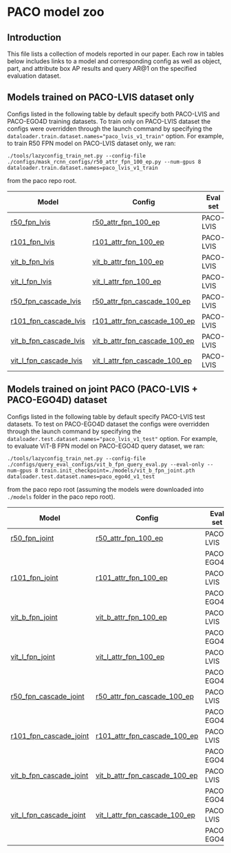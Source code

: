 # PACO model zoo

## Introduction

This file lists a collection of models reported in our paper. Each row in tables below includes links to a model and corresponding config as well as object, part, and attribute box AP results and query AR@1 on the specified evaluation dataset.

## Models trained on PACO-LVIS dataset only

Configs listed in the following table by default specify both PACO-LVIS and PACO-EGO4D training datasets. To train only on PACO-LVIS dataset the configs were overridden through the launch command by specifying the `dataloader.train.dataset.names="paco_lvis_v1_train"` option. For example, to train R50 FPN model on PACO-LVIS dataset only, we ran:
```
./tools/lazyconfig_train_net.py --config-file ./configs/mask_rcnn_configs/r50_attr_fpn_100_ep.py --num-gpus 8 dataloader.train.dataset.names=paco_lvis_v1_train
```
from the paco repo root.

| Model | Config | Eval set | AP<sup>obj</sup> | AP<sup>opart</sup> | AP<suB>att</suB><sup>obj</sup> | AP<suB>att</suB><sup>opart</sup> | AR@1 |
|------|------|------|------|------|------|------|------|
| [r50_fpn_lvis](https://dl.fbaipublicfiles.com/paco/models/r50_fpn_lvis.pth) | [r50_attr_fpn_100_ep](../configs/mask_rcnn_configs/r50_attr_fpn_100_ep.py) | PACO-LVIS | 34.7 | 15.8 | 13.0 | 9.9 | 22.4 |
| [r101_fpn_lvis](https://dl.fbaipublicfiles.com/paco/models/r101_fpn_lvis.pth) | [r101_attr_fpn_100_ep](../configs/mask_rcnn_configs/r101_attr_fpn_100_ep.py) | PACO-LVIS | 35.6 | 16.4 | 13.7 | 9.8 | 20.6 |
| [vit_b_fpn_lvis](https://dl.fbaipublicfiles.com/paco/models/vit_b_fpn_lvis.pth) | [vit_b_attr_fpn_100_ep](../configs/mask_rcnn_configs/vit_b_attr_fpn_100_ep.py) | PACO-LVIS | 36.9 | 16.7 | 14.8 | 10.8 | 24.1 |
| [vit_l_fpn_lvis](https://dl.fbaipublicfiles.com/paco/models/vit_l_fpn_lvis.pth) | [vit_l_attr_fpn_100_ep](../configs/mask_rcnn_configs/vit_l_attr_fpn_100_ep.py) | PACO-LVIS | 47.5 | 22.1 | 18.6 | 13.7 | 31.2 |
| [r50_fpn_cascade_lvis](https://dl.fbaipublicfiles.com/paco/models/r50_fpn_cascade_lvis.pth) | [r50_attr_fpn_cascade_100_ep](../configs/mask_rcnn_configs/r50_attr_fpn_cascade_100_ep.py) | PACO-LVIS | 38.6 | 17.2 | 15.6 | 11.0 | 24.2 |
| [r101_fpn_cascade_lvis](https://dl.fbaipublicfiles.com/paco/models/r101_fpn_cascade_lvis.pth) | [r101_attr_fpn_cascade_100_ep](../configs/mask_rcnn_configs/r101_attr_fpn_cascade_100_ep.py) | PACO-LVIS | 40.3 | 18.1 | 16.1 | 11.3 | 25.7 |
| [vit_b_fpn_cascade_lvis](https://dl.fbaipublicfiles.com/paco/models/vit_b_fpn_cascade_lvis.pth) | [vit_b_attr_fpn_cascade_100_ep](../configs/mask_rcnn_configs/vit_b_attr_fpn_cascade_100_ep.py) | PACO-LVIS | 38.2 | 17.5 | 15.7 | 10.8 | 24.4 |
| [vit_l_fpn_cascade_lvis](https://dl.fbaipublicfiles.com/paco/models/vit_l_fpn_cascade_lvis.pth) | [vit_l_attr_fpn_cascade_100_ep](../configs/mask_rcnn_configs/vit_l_attr_fpn_cascade_100_ep.py) | PACO-LVIS | 49.9 | 22.8 | 19.8 | 14.0 | 30.1 |

## Models trained on joint PACO (PACO-LVIS + PACO-EGO4D) dataset

Configs listed in the following table by default specify PACO-LVIS test datasets. To test on PACO-EGO4D dataset the configs were overridden through the launch command by specifying the `dataloader.test.dataset.names="paco_lvis_v1_test"` option. For example, to evaluate ViT-B FPN model on PACO-EGO4D query dataset, we ran:
```
./tools/lazyconfig_train_net.py --config-file ./configs/query_eval_configs/vit_b_fpn_query_eval.py --eval-only --num-gpus 8 train.init_checkpoint=./models/vit_b_fpn_joint.pth dataloader.test.dataset.names=paco_ego4d_v1_test
```
from the paco repo root (assuming the models were downloaded into `./models` folder in the paco repo root).

| Model | Config | Eval set | AP<sup>obj</sup> | AP<sup>opart</sup> | AP<suB>att</suB><sup>obj</sup> | AP<suB>att</suB><sup>opart</sup> | AR@1 |
|------|------|------|------|------|------|------|------|
| [r50_fpn_joint](https://dl.fbaipublicfiles.com/paco/models/r50_fpn_joint.pth) | [r50_attr_fpn_100_ep](../configs/mask_rcnn_configs/r50_attr_fpn_100_ep.py) | PACO-LVIS | 34.6 | 15.8 | 13.8 | 9.8 | 22.1 |
|   |   | PACO-EGO4D | 19.5 | 8.3 | 6.8 | 5.3 | 14.2 |
| [r101_fpn_joint](https://dl.fbaipublicfiles.com/paco/models/r101_fpn_joint.pth) | [r101_attr_fpn_100_ep](../configs/mask_rcnn_configs/r101_attr_fpn_100_ep.py) | PACO-LVIS | 36.0 | 17.0 | 13.9 | 10.3 | 22.8 |
|   |   | PACO-EGO4D | 20.3 | 8.7 | 7.2 | 6.1 | 14.6 |
| [vit_b_fpn_joint](https://dl.fbaipublicfiles.com/paco/models/vit_b_fpn_joint.pth) | [vit_b_attr_fpn_100_ep](../configs/mask_rcnn_configs/vit_b_attr_fpn_100_ep.py) | PACO-LVIS | 36.0 | 17.0 | 13.9 | 10.3 | 28.0 |
|   |   | PACO-EGO4D | 20.3 | 9.9 | 8.6 | 7.3 | 10.7 |
| [vit_l_fpn_joint](https://dl.fbaipublicfiles.com/paco/models/vit_l_fpn_joint.pth) | [vit_l_attr_fpn_100_ep](../configs/mask_rcnn_configs/vit_l_attr_fpn_100_ep.py) | PACO-LVIS | 49.8 | 23.1 | 18.5 | 14.1 | 36.6 |
|   |   | PACO-EGO4D | 30.3 | 14.3 | 12.0 | 10.5 | 22.1 |
| [r50_fpn_cascade_joint](https://dl.fbaipublicfiles.com/paco/models/r50_fpn_cascade_joint.pth) | [r50_attr_fpn_cascade_100_ep](../configs/mask_rcnn_configs/r50_attr_fpn_cascade_100_ep.py) | PACO-LVIS | 38.3 | 17.0 | 15.9 | 11.3 | 24.1 |
|   |   | PACO-EGO4D | 21.8 | 8.9 | 8.4 | 6.7 | 16.0 |
| [r101_fpn_cascade_joint](https://dl.fbaipublicfiles.com/paco/models/r101_fpn_cascade_joint.pth) | [r101_attr_fpn_cascade_100_ep](../configs/mask_rcnn_configs/r101_attr_fpn_cascade_100_ep.py) | PACO-LVIS | 39.8 | 17.9 | 16.4 | 11.6 | 25.1 |
|   |   | PACO-EGO4D | 23.0 | 9.8 | 8.6 | 7.1 | 14.4 |
| [vit_b_fpn_cascade_joint](https://dl.fbaipublicfiles.com/paco/models/vit_b_fpn_cascade_joint.pth) | [vit_b_attr_fpn_cascade_100_ep](../configs/mask_rcnn_configs/vit_b_attr_fpn_cascade_100_ep.py) | PACO-LVIS | 41.7 | 18.9 | 17.0 | 12.2 | 25.9 |
|   |   | PACO-EGO4D | 20.9 | 10.6 | 8.4 | 7.1 | 9.8 |
| [vit_l_fpn_cascade_joint](https://dl.fbaipublicfiles.com/paco/models/vit_l_fpn_cascade_joint.pth) | [vit_l_attr_fpn_cascade_100_ep](../configs/mask_rcnn_configs/vit_l_attr_fpn_cascade_100_ep.py) | PACO-LVIS | 51.7 | 24.3 | 20.1 | 14.6 | 32.0 |
|   |   | PACO-EGO4D | 31.2 | 15.5 | 12.6 | 10.5 | 20.2 |
